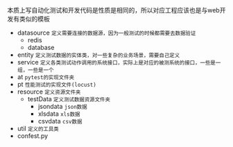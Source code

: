 本质上写自动化测试和开发代码是性质是相同的，所以对应工程应该也是与web开发有类似的模板
- datasource   `定义需要连接的数据源，因为一般测试的时候都需要去数据验证`
	- redis
	- database
- entity `定义测试数据的实体类，对一些复杂的业务场景，需要自己定义`
- service `定义各类测试动作调用的系统接口，实际上是对应的被测系统的接口，一些是一组，一些是一个`
- at `pytest的实现文件夹`
- pt `性能测试的实现文件(locust)`
- resource `定义资源文件夹`
	- testData `定义测试数据资源文件夹`
		- jsondata `json数据`
		- xlsdata `xls数据`
		- csvdata `csv数据`
- util `定义的工具类`
- confest.py